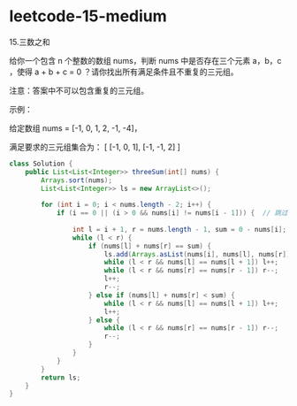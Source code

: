

# leetcode-15-medium

15.三数之和

给你一个包含 n 个整数的数组 nums，判断 nums 中是否存在三个元素 a，b，c ，使得 a + b + c = 0 ？请你找出所有满足条件且不重复的三元组。

注意：答案中不可以包含重复的三元组。

 

示例：

给定数组 nums = [-1, 0, 1, 2, -1, -4]，

满足要求的三元组集合为：
[
  [-1, 0, 1],
  [-1, -1, 2]
]



```java
class Solution {
    public List<List<Integer>> threeSum(int[] nums) {
        Arrays.sort(nums);
        List<List<Integer>> ls = new ArrayList<>();
 
        for (int i = 0; i < nums.length - 2; i++) {
            if (i == 0 || (i > 0 && nums[i] != nums[i - 1])) {  // 跳过可能重复的答案
 
                int l = i + 1, r = nums.length - 1, sum = 0 - nums[i];
                while (l < r) {
                    if (nums[l] + nums[r] == sum) {
                        ls.add(Arrays.asList(nums[i], nums[l], nums[r]));
                        while (l < r && nums[l] == nums[l + 1]) l++;
                        while (l < r && nums[r] == nums[r - 1]) r--;
                        l++;
                        r--;
                    } else if (nums[l] + nums[r] < sum) {
                        while (l < r && nums[l] == nums[l + 1]) l++;   // 跳过重复值
                        l++;
                    } else {
                        while (l < r && nums[r] == nums[r - 1]) r--;
                        r--;
                    }
                }
            }
        }
        return ls;
    }
}
```

